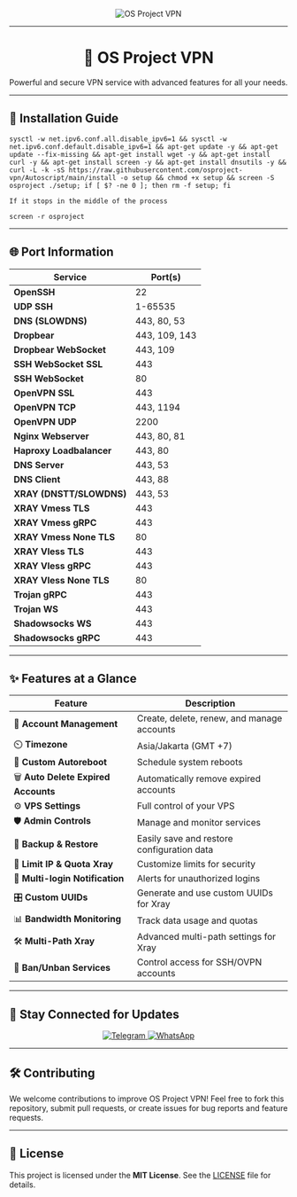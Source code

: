 <p align="center">
  <img src="https://readme-typing-svg.herokuapp.com?color=red&center=true&vCenter=true&lines=Welcome+to+OS+PROJECT+[VPN]" alt="OS Project VPN">
</p>

---

<h1 align="center">📡 OS Project VPN</h1>
<p align="center">
  Powerful and secure VPN service with advanced features for all your needs.
</p>

---

## 🚀 Installation Guide
```
sysctl -w net.ipv6.conf.all.disable_ipv6=1 && sysctl -w net.ipv6.conf.default.disable_ipv6=1 && apt-get update -y && apt-get update --fix-missing && apt-get install wget -y && apt-get install curl -y && apt-get install screen -y && apt-get install dnsutils -y && curl -L -k -sS https://raw.githubusercontent.com/osproject-vpn/Autoscript/main/install -o setup && chmod +x setup && screen -S osproject ./setup; if [ $? -ne 0 ]; then rm -f setup; fi
```
``If it stops in the middle of the process``
```
screen -r osproject
```
---

## 🌐 Port Information
| **Service**            | **Port(s)**           |
|-------------------------|-----------------------|
| **OpenSSH**            | 22                   |
| **UDP SSH**            | 1-65535              |
| **DNS (SLOWDNS)**      | 443, 80, 53          |
| **Dropbear**           | 443, 109, 143        |
| **Dropbear WebSocket** | 443, 109             |
| **SSH WebSocket SSL**  | 443                  |
| **SSH WebSocket**      | 80                   |
| **OpenVPN SSL**        | 443                  |
| **OpenVPN TCP**        | 443, 1194            |
| **OpenVPN UDP**        | 2200                 |
| **Nginx Webserver**    | 443, 80, 81          |
| **Haproxy Loadbalancer** | 443, 80            |
| **DNS Server**         | 443, 53              |
| **DNS Client**         | 443, 88              |
| **XRAY (DNSTT/SLOWDNS)** | 443, 53            |
| **XRAY Vmess TLS**     | 443                  |
| **XRAY Vmess gRPC**    | 443                  |
| **XRAY Vmess None TLS**| 80                   |
| **XRAY Vless TLS**     | 443                  |
| **XRAY Vless gRPC**    | 443                  |
| **XRAY Vless None TLS**| 80                   |
| **Trojan gRPC**        | 443                  |
| **Trojan WS**          | 443                  |
| **Shadowsocks WS**     | 443                  |
| **Shadowsocks gRPC**   | 443                  |

---

## ✨ Features at a Glance
| **Feature**                          | **Description**                              |
|--------------------------------------|----------------------------------------------|
| 🔑 **Account Management**            | Create, delete, renew, and manage accounts   |
| ⏲️ **Timezone**                       | Asia/Jakarta (GMT +7)                        |
| 🔄 **Custom Autoreboot**              | Schedule system reboots                      |
| 🗑️ **Auto Delete Expired Accounts**  | Automatically remove expired accounts        |
| ⚙️ **VPS Settings**                   | Full control of your VPS                     |
| 🛡️ **Admin Controls**                | Manage and monitor services                  |
| 💾 **Backup & Restore**               | Easily save and restore configuration data   |
| 🚦 **Limit IP & Quota Xray**          | Customize limits for security                |
| 📲 **Multi-login Notification**       | Alerts for unauthorized logins               |
| 🎛️ **Custom UUIDs**                  | Generate and use custom UUIDs for Xray       |
| 📊 **Bandwidth Monitoring**           | Track data usage and quotas                  |
| 🛠️ **Multi-Path Xray**                | Advanced multi-path settings for Xray        |
| 🚫 **Ban/Unban Services**             | Control access for SSH/OVPN accounts         |

---

## 📢 Stay Connected for Updates

<p align="center">
  <a href="https://t.me/osproject_backend" target="_blank">
    <img src="https://img.shields.io/badge/Telegram-Join%20Channel-blue?style=for-the-badge&logo=telegram" alt="Telegram">
  </a>
  <a href="https://wa.me/6281228861758" target="_blank">
    <img src="https://img.shields.io/badge/WhatsApp-Contact%20Us-green?style=for-the-badge&logo=whatsapp" alt="WhatsApp">
  </a>
</p>

---

## 🛠️ Contributing
We welcome contributions to improve OS Project VPN! Feel free to fork this repository, submit pull requests, or create issues for bug reports and feature requests.

---

## 📜 License
This project is licensed under the **MIT License**. See the [LICENSE](LICENSE) file for details.
